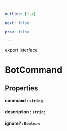 ```yaml
---

outline: [1,4]

next: false

prev: false

---
```


export Interface
# BotCommand

## Properties

#### command : `string`

#### description : `string`

#### ignore? : `Boolean`
